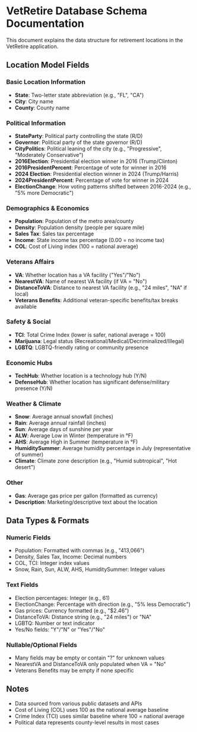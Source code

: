 # VetRetire Database Schema Documentation

This document explains the data structure for retirement locations in the VetRetire application.

## Location Model Fields

### Basic Location Information
- **State**: Two-letter state abbreviation (e.g., "FL", "CA")
- **City**: City name
- **County**: County name

### Political Information
- **StateParty**: Political party controlling the state (R/D)
- **Governor**: Political party of the state governor (R/D)
- **CityPolitics**: Political leaning of the city (e.g., "Progressive", "Moderately Conservative")
- **2016Election**: Presidential election winner in 2016 (Trump/Clinton)
- **2016PresidentPercent**: Percentage of vote for winner in 2016
- **2024 Election**: Presidential election winner in 2024 (Trump/Harris)
- **2024PresidentPercent**: Percentage of vote for winner in 2024
- **ElectionChange**: How voting patterns shifted between 2016-2024 (e.g., "5% more Democratic")

### Demographics & Economics
- **Population**: Population of the metro area/county
- **Density**: Population density (people per square mile)
- **Sales Tax**: Sales tax percentage
- **Income**: State income tax percentage (0.00 = no income tax)
- **COL**: Cost of Living index (100 = national average)

### Veterans Affairs
- **VA**: Whether location has a VA facility ("Yes"/"No")
- **NearestVA**: Name of nearest VA facility (if VA = "No")
- **DistanceToVA**: Distance to nearest VA facility (e.g., "24 miles", "NA" if local)
- **Veterans Benefits**: Additional veteran-specific benefits/tax breaks available

### Safety & Social
- **TCI**: Total Crime Index (lower is safer, national average = 100)
- **Marijuana**: Legal status (Recreational/Medical/Decriminalized/Illegal)
- **LGBTQ**: LGBTQ-friendly rating or community presence

### Economic Hubs
- **TechHub**: Whether location is a technology hub (Y/N)
- **DefenseHub**: Whether location has significant defense/military presence (Y/N)

### Weather & Climate
- **Snow**: Average annual snowfall (inches)
- **Rain**: Average annual rainfall (inches)
- **Sun**: Average days of sunshine per year
- **ALW**: Average Low in Winter (temperature in °F)
- **AHS**: Average High in Summer (temperature in °F)
- **HumiditySummer**: Average humidity percentage in July (representative of summer)
- **Climate**: Climate zone description (e.g., "Humid subtropical", "Hot desert")

### Other
- **Gas**: Average gas price per gallon (formatted as currency)
- **Description**: Marketing/descriptive text about the location

## Data Types & Formats

### Numeric Fields
- Population: Formatted with commas (e.g., "413,066")
- Density, Sales Tax, Income: Decimal numbers
- COL, TCI: Integer index values
- Snow, Rain, Sun, ALW, AHS, HumiditySummer: Integer values

### Text Fields
- Election percentages: Integer (e.g., 61)
- ElectionChange: Percentage with direction (e.g., "5% less Democratic")
- Gas prices: Currency formatted (e.g., "$2.46")
- DistanceToVA: Distance string (e.g., "24 miles") or "NA"
- LGBTQ: Number or text indicator
- Yes/No fields: "Y"/"N" or "Yes"/"No"

### Nullable/Optional Fields
- Many fields may be empty or contain "?" for unknown values
- NearestVA and DistanceToVA only populated when VA = "No"
- Veterans Benefits may be empty if none specific

## Notes
- Data sourced from various public datasets and APIs
- Cost of Living (COL) uses 100 as the national average baseline
- Crime Index (TCI) uses similar baseline where 100 = national average
- Political data represents county-level results in most cases
